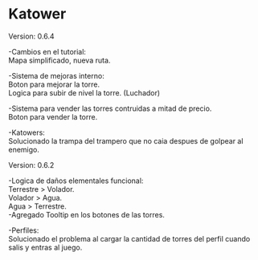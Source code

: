 # Katower
Version: 0.6.4

-Cambios en el tutorial:<br>
Mapa simplificado, nueva ruta.<br>

-Sistema de mejoras interno:<br>
Boton para mejorar la torre.<br>
Logica para subir de nivel la torre. (Luchador)<br>

-Sistema para vender las torres contruidas a mitad de precio.<br>
Boton para vender la torre.

-Katowers:<br>
Solucionado la trampa del trampero que no caia despues de golpear al enemigo.<br>

Version: 0.6.2

-Logica de daños elementales funcional:<br>
Terrestre > Volador.<br>
Volador > Agua.<br>
Agua > Terrestre.<br>
-Agregado Tooltip en los botones de las torres.<br>

-Perfiles:<br>
Solucionado el problema al cargar la cantidad de torres del perfil cuando salis y entras al juego.<br>
